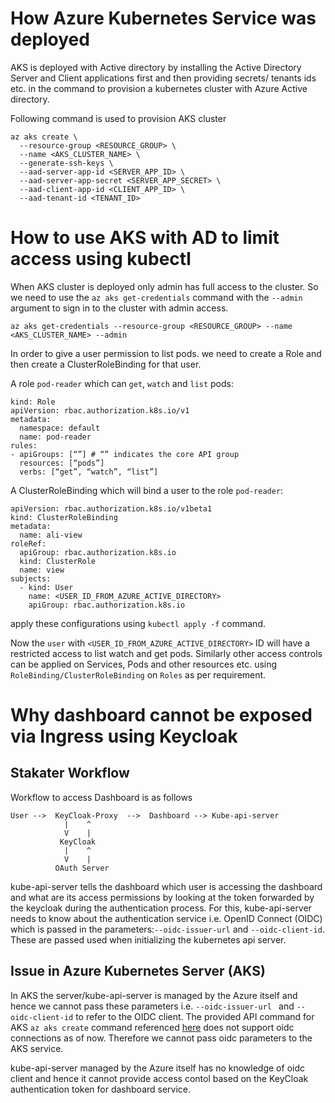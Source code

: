 # How Azure Kubernetes Service was deployed

AKS is deployed with Active directory by installing the Active Directory Server and Client applications first and then providing secrets/ tenants ids etc. in the command to provision a kubernetes cluster with Azure Active directory.

Following command is used to provision AKS cluster
```
az aks create \
  --resource-group <RESOURCE_GROUP> \
  --name <AKS_CLUSTER_NAME> \
  --generate-ssh-keys \
  --aad-server-app-id <SERVER_APP_ID> \
  --aad-server-app-secret <SERVER_APP_SECRET> \
  --aad-client-app-id <CLIENT_APP_ID> \
  --aad-tenant-id <TENANT_ID>
```

# How to use AKS with AD to limit access using kubectl

When AKS cluster is deployed only admin has full access to the cluster. So we need to use the `az aks get-credentials` command with the `--admin` argument to sign in to the cluster with admin access.
```
az aks get-credentials --resource-group <RESOURCE_GROUP> --name <AKS_CLUSTER_NAME> --admin
```

In order to give a user permission to list pods. we need to create a Role and then create a ClusterRoleBinding for that user.

A role `pod-reader` which can `get`, `watch` and `list` pods:
```
kind: Role
apiVersion: rbac.authorization.k8s.io/v1
metadata:
  namespace: default
  name: pod-reader
rules: 
- apiGroups: [“”] # “” indicates the core API group
  resources: [“pods”]
  verbs: [“get”, “watch”, “list”]
```

A ClusterRoleBinding which will bind a user to the role `pod-reader`:
```
apiVersion: rbac.authorization.k8s.io/v1beta1
kind: ClusterRoleBinding
metadata:
  name: ali-view
roleRef:
  apiGroup: rbac.authorization.k8s.io
  kind: ClusterRole
  name: view
subjects:
  - kind: User
    name: <USER_ID_FROM_AZURE_ACTIVE_DIRECTORY>
    apiGroup: rbac.authorization.k8s.io
```
apply these configurations using `kubectl apply -f` command.

Now the `user` with `<USER_ID_FROM_AZURE_ACTIVE_DIRECTORY>` ID will have a restricted access to list watch and get pods. Similarly other access controls can be applied on Services, Pods and other resources etc. using `RoleBinding/ClusterRoleBinding` on `Roles` as per requirement.

# Why dashboard cannot be exposed via Ingress using Keycloak

## Stakater Workflow
Workflow to access Dashboard is as follows

```
User -->  KeyCloak-Proxy  -->  Dashboard --> Kube-api-server
            |    ^
            V    |
           KeyCloak
            |    ^
            V    |
          OAuth Server
```

kube-api-server tells the dashboard which user is accessing the dashboard and what are its access permissions by looking at the token forwarded by the keycloak during the authentication process. For this, kube-api-server needs to know about the authentication service i.e. OpenID Connect (OIDC) which is passed in the parameters:`--oidc-issuer-url` and `--oidc-client-id`. These are passed used when initializing the kubernetes api server.

## Issue in Azure Kubernetes Server (AKS)

In AKS the server/kube-api-server is managed by the Azure itself and hence we cannot pass these parameters i.e. `--oidc-issuer-url ` and `--oidc-client-id` to refer to the OIDC client. The provided API command for AKS `az aks create` command referenced [here](https://docs.microsoft.com/en-us/cli/azure/aks?view=azure-cli-latest#az-aks-create) does not support oidc connections as of now. Therefore we cannot pass oidc parameters to the AKS service.

kube-api-server managed by the Azure itself has no knowledge of oidc client and hence it cannot provide access contol based on the KeyCloak authentication token for dashboard service.
